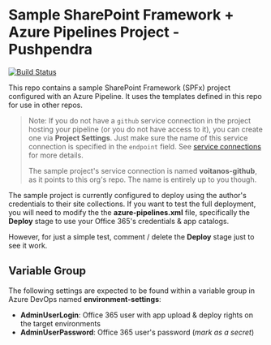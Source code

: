 # Sample SharePoint Framework + Azure Pipelines Project - Pushpendra

[![Build Status](https://dev.azure.com/aconn/Azure%20Pipelines%20SPFx%20Templates/_apis/build/status/Voitanos.azure-pipelines-spfx-templates?branchName=master)](https://dev.azure.com/aconn/Azure%20Pipelines%20SPFx%20Templates/_build/latest?definitionId=20&branchName=master)

This repo contains a sample SharePoint Framework (SPFx) project configured with an Azure Pipeline. It uses the templates defined in this repo for use in other repos.

> Note: If you do not have a `github` service connection in the project hosting your pipeline (or you do not have access to it), you can create one via **Project Settings**. Just make sure the name of this service connection is specified in the `endpoint` field. See [service connections](https://docs.microsoft.com/azure/devops/pipelines/library/service-endpoints?view=azure-devops&tabs=yaml) for more details.
>
> The sample project's service connection is named **voitanos-github**, as it points to this org's repo. The name is entirely up to you though.

The sample project is currently configured to deploy using the author's credentials to their site collections. If you want to test the full deployment, you will need to modify the the **azure-pipelines.xml** file, specifically the **Deploy** stage to use your Office 365's credentials & app catalogs.

However, for just a simple test, comment / delete the **Deploy** stage just to see it work.

## Variable Group

The following settings are expected to be found within a variable group in Azure DevOps named **environment-settings**:

- **AdminUserLogin**: Office 365 user with app upload & deploy rights on the target environments
- **AdminUserPassword**: Office 365 user's password (*mark as a secret*)
